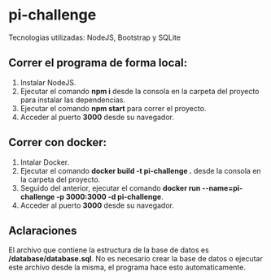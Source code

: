 # pi-challenge

Tecnologias utilizadas: NodeJS, Bootstrap y SQLite

## Correr el programa de forma local:
1. Instalar NodeJS.
2. Ejecutar el comando **npm i** desde la consola en la carpeta del proyecto para instalar las dependencias.
3. Ejecutar el comando **npm start** para correr el proyecto. 
4. Acceder al puerto **3000** desde su navegador.

## Correr con docker:
1. Intalar Docker.
2. Ejecutar el comando **docker build -t pi-challenge .** desde la consola en la carpeta del proyecto.
3. Seguido del anterior, ejecutar el comando **docker run --name=pi-challenge -p 3000:3000 -d pi-challenge**.
4. Acceder al puerto **3000** desde su navegador.

## Aclaraciones
El archivo que contiene la estructura de la base de datos es **/database/database.sql**.
No es necesario crear la base de datos o ejecutar este archivo desde la misma, el programa hace esto automaticamente.